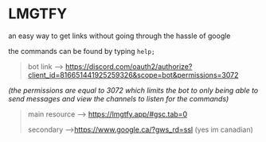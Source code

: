 # LMGTFY

an easy way to get links without going through the hassle of google

the commands can be found by typing `help;`

>bot link --> https://discord.com/oauth2/authorize?client_id=816651441925259326&scope=bot&permissions=3072

*(the permissions are equal to 3072 which limits the bot to only being able to send messages and view the channels to listen for the commands)*


>main resource --> https://lmgtfy.app/#gsc.tab=0
>
>secondary -->https://www.google.ca/?gws_rd=ssl (yes im canadian)
